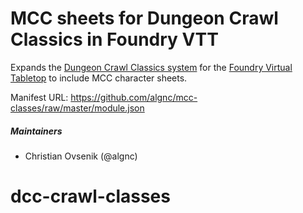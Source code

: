 # MCC sheets for Dungeon Crawl Classics in Foundry VTT

Expands the [Dungeon Crawl Classics system](https://github.com/cyface/foundryvtt-dcc/) for the [Foundry Virtual Tabletop](https://foundryvtt.com) to include MCC character sheets.

Manifest URL: https://github.com/algnc/mcc-classes/raw/master/module.json

##### Maintainers
* Christian Ovsenik (@algnc) 

# dcc-crawl-classes
